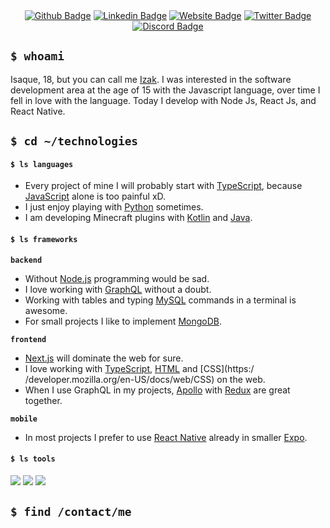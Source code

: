 <div align="center">    
  <a href="https://izakdvlpr.vercel.app"><img src="https://img.shields.io/badge/-WebSite-000000?style=for-the-badge&logo=google-chrome&logoColor=white&link=https://izakdvlpr.vercel.app" alt="Github Badge" /></a>  
  <a href="https://www.linkedin.com/in/izakdvlpr/"><img src="https://img.shields.io/badge/- Linkedin-000000?style=for-the-badge&logo=linkedin&logoColor=white&link=https://www.linkedin.com/in/izakdvlpr/" alt="Linkedin Badge" /></a>  
  <a href="https://github.com/izakdvlpr"><img src="https://img.shields.io/badge/-Github-000000?style=for-the-badge&logo=Github&logoColor=white&link=https://github.com/izakdvlpr" alt="Website Badge"/></a>  
  <a href="https://twitter.com/izakdvlpr"><img src="https://img.shields.io/badge/-Twitter-000000?style=for-the-badge&logo=twitter&logoColor=white&link=https://twitter.com/izakdvlpr" alt="Twitter Badge"/></a>
  <a href="https://discord.com/users/461273822360895491"><img src="https://img.shields.io/badge/-Discord-000000?style=for-the-badge&logo=discord&logoColor=white&link=https://discord.com/users/461273822360895491" alt="Discord Badge"/></a>
</div>

## `$ whoami`

Isaque, 18, but you can call me [Izak](https://github.com/izakdvlpr). I was interested in the software development area at the age of 15 with the Javascript language, over time I fell in love with the language. Today I develop with Node Js, React Js, and React Native.

## `$ cd ~/technologies`

#### `$ ls languages`

- Every project of mine I will probably start with [TypeScript](https://typescriptlang.org/), because [JavaScript](https://javascript.com/) alone is too painful xD.
- I just enjoy playing with [Python](https://python.org/) sometimes.
- I am developing Minecraft plugins with [Kotlin](https://kotlinlang.org/) and [Java](https://java.com/).

#### `$ ls frameworks`

**`backend`**

- Without [Node.js](https://nodejs.org/en/) programming would be sad.
- I love working with [GraphQL](https://graphql.org/) without a doubt.
- Working with tables and typing [MySQL](https://mysql.com/) commands in a terminal is awesome.
- For small projects I like to implement [MongoDB](https://mongodb.com/).

**`frontend`**

- [Next.js](https://nextjs.org/) will dominate the web for sure.
- I love working with [TypeScript](https://typescriptlang.org/), [HTML](https://developer.mozilla.org/en-US/docs/Web/HTML) and [CSS](https:/ /developer.mozilla.org/en-US/docs/web/CSS) on the web.
- When I use GraphQL in my projects, [Apollo](https://apollographql.com/) with [Redux](https://redux.js.org/) are great together.

**`mobile`**

- In most projects I prefer to use [React Native](https://reactnative.dev/) already in smaller [Expo](https://expo.dev/).

#### `$ ls tools`

<a href="https://code.visualstudio.com/"><img src="https://img.icons8.com/ios-filled/30/0175c5/visual-studio-logo.png"/></a>
<a href="https://git-scm.com/"><img src="https://img.icons8.com/ios-filled/30/f4511e/git.png"/></a>
<a href="https://ubuntu.com/"><img src="https://img.icons8.com/color/30/000000/ubuntu.png"/></a>

## `$ find /contact/me`
